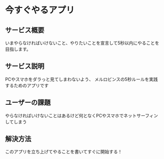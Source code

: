 # 今すぐやるアプリ
## サービス概要
いまやらなければいけないこと、やりたいことを宣言して5秒以内にやることを目指します。

## サービス説明
PCやスマホをダラっと見てしまわないよう、
メルロビンスの5秒ルールを実践するためのアプリです

## ユーザーの課題
やらなければいけないことはあるけど何となくPCやスマホでネットサーフィンしてしまう

## 解決方法
このアプリを立ち上げてやることを書いてすぐに開始する！